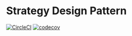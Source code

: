 # Strategy Design Pattern
[![CircleCI](https://dl.circleci.com/status-badge/img/gh/1939123/lab10/tree/main.svg?style=svg)](https://dl.circleci.com/status-badge/redirect/gh/1939123/lab10/tree/main) [![codecov](https://codecov.io/gh/1939123/lab10/graph/badge.svg?token=GEHRZ3C6XT)](https://codecov.io/gh/1939123/lab10)
